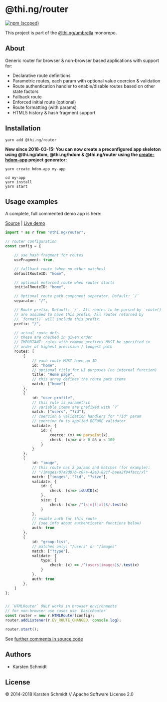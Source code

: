 # @thi.ng/router

[![npm (scoped)](https://img.shields.io/npm/v/@thi.ng/router.svg)](https://www.npmjs.com/package/@thi.ng/router)

This project is part of the
[@thi.ng/umbrella](https://github.com/thi-ng/umbrella/) monorepo.

## About

Generic router for browser & non-browser based applications with support
for:

- Declarative route definitions
- Parametric routes, each param with optional value coercion &
  validation
- Route authentication handler to enable/disable routes based on other
  state factors
- Fallback route
- Enforced initial route (optional)
- Route formatting (with params)
- HTML5 history & hash fragment support

## Installation

```
yarn add @thi.ng/router
```

**New since 2018-03-15: You can now create a preconfigured app skeleton
using @thi.ng/atom, @thi.ng/hdom & @thi.ng/router using the
[create-hdom-app](https://github.com/thi-ng/create-hdom-app) project
generator:**

```
yarn create hdom-app my-app

cd my-app
yarn install
yarn start
```

## Usage examples

A complete, full commented demo app is here:

[Source](https://github.com/thi-ng/umbrella/blob/master/examples/router-basics/) | [Live demo](http://demo.thi.ng/umbrella/router-basics/)

```typescript
import * as r from "@thi.ng/router";

// router configuration
const config = {

    // use hash fragment for routes
    useFragment: true,

    // fallback route (when no other matches)
    defaultRouteID: "home",

    // optional enforced route when router starts
    initialRouteID: "home",

    // Optional route path component separator. Default: `/`
    separator: "/",

    // Route prefix. Default: `/`. All routes to be parsed by `route()`
    // are assumed to have this prefix. All routes returned by
    // `format()` will include this prefix.
    prefix: "/",

    // actual route defs
    // these are checked in given order
    // IMPORTANT: rules with common prefixes MUST be specified in
    // order of highest precision / longest path
    routes: [
        {
            // each route MUST have an ID
            id: "home",
            // optional title for UI purposes (no internal function)
            title: "Home page",
            // this array defines the route path items
            match: ["home"]
        },
        {
            id: "user-profile",
            // this rule is parametric
            // variable items are prefixed with `?`
            match: ["users", "?id"],
            // coercion & validation handlers for "?id" param
            // coercion fn is applied BEFORE validator
            validate: {
                id: {
                    coerce: (x) => parseInt(x),
                    check: (x)=> x > 0 && x < 100
                }
            }
        },
        {
            id: "image",
            // this route has 2 params and matches (for example):
            // "/images/07a9d87b-c07a-42e3-82cf-baea2f94facc/xl"
            match: ["images", "?id", "?size"],
            validate: {
                id: {
                    check: (x)=> isUUID(x)
                },
                size: {
                    check: (x)=> /^(s|m|l|xl)$/.test(x)
                }
            },
            // enable auth for this route
            // (see info about authenticator functions below)
            auth: true
        },
        {
            id: "group-list",
            // matches only: "/users" or "/images"
            match: ["?type"],
            validate: {
                type: {
                    check: (x) => /^(users|images)$/.test(x)
                }
            },
            auth: true
        },
    ]
};


// `HTMLRouter` ONLY works in browser environments
// for non-browser use cases use `BasicRouter`
const router = new r.HTMLRouter(config);
router.addListener(r.EV_ROUTE_CHANGED, console.log);

router.start();
```

See [further comments in source code](https://github.com/thi-ng/umbrella/blob/master/packages/router/src/api.ts)

## Authors

- Karsten Schmidt

## License

&copy; 2014-2018 Karsten Schmidt // Apache Software License 2.0

